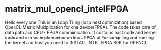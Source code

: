 # matrix_mul_opencl_intelFPGA
Hello every one
This is an Loop Tiling (loop nest optimization) based OpenCL Matrix Multiplication for one device(FPGA).
The code takes care of data path and CPU - FPGA communication.
It contains host code and kernel code and can be implemented on InteL FPGA of 
For compiling and running the kernel and host you need to INSTALL INTEL FPGA SDK for OPENCL.
